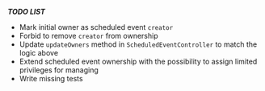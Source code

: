 ***TODO LIST***
* Mark initial owner as scheduled event `creator`
* Forbid to remove `creator` from ownership
* Update `updateOwners` method in `ScheduledEventController` to match the logic above
* Extend scheduled event ownership with the possibility to assign limited privileges for managing
* Write missing tests